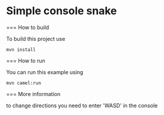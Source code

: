 Simple console snake
=========================

=== How to build

To build this project use

    mvn install

=== How to run

You can run this example using

    mvn camel:run

=== More information

to change directions you need to enter 'WASD' in the console